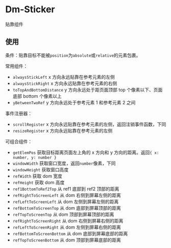# Dm-Sticker

贴靠组件

## 使用

条件：贴靠目标不能被`position`为`absolute`或`relative`的元素包裹。

常用组件：

- `alwaysStickLeft` x 方向永远贴靠在参考元素的左侧
- `alwaysStickRight` x 方向永远贴靠在参考元素的右侧
- `toTopAndBottomDistance` y 方向永远处于距页面顶部 top 个像素以下、页面底部 bottom 个像素以上
- `yBetweenTwoRef` y 方向永远处于参考元素 1 和参考元素 2 之间

事件注册器：

- `scrollRegister` x 方向永远贴靠在参考元素的左侧，返回注销事件函数，下同
- `resizeRegister` x 方向永远贴靠在参考元素的左侧

可组合组件：

- `getElemPos` 获取目标距离页面左上角的 x 方向和 y 方向的距离。返回`{ x: number, y: number }`
- `windowWidth` 获取窗口宽度，返回`number`像素，下同
- `windowHeight` 获取窗口高度
- `refWidth` 获取 dom 宽度
- `refHeight` 获取 dom 高度
- `ref1BottomToRef2Top` 从 ref1 底部到 ref2 顶部的距离
- `refRightToScreenLeft` 从 dom 右侧到屏幕左侧的距离
- `refLeftToScreenLeft` 从 dom 左侧到屏幕左侧的距离
- `refBottomToScreenTop` 从 dom 底部到屏幕顶部的距离
- `refTopToScreenTop` 从 dom 顶部到屏幕顶部的距离
- `refRightToScreenRight` 从 dom 右侧到屏幕右侧的距离
- `refLeftToScreenRight` 从 dom 左侧到屏幕右侧的距离
- `refBottomToScreenBottom` 从 dom 底部到屏幕底部的距离
- `refTopToScreenBottom` 从 dom 顶部到屏幕底部的距离
